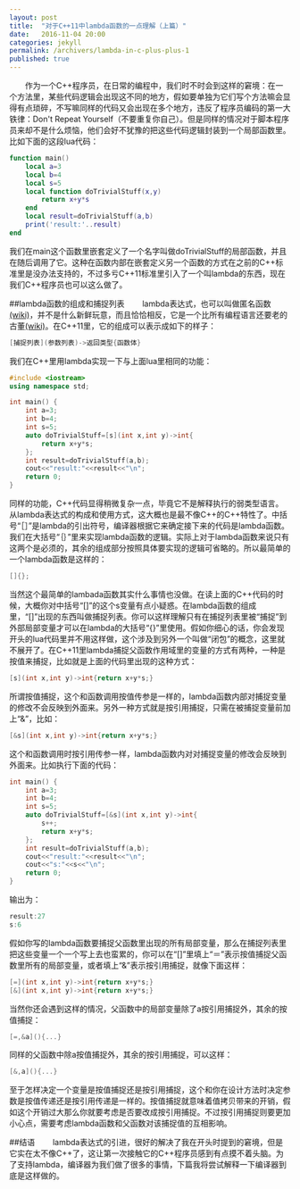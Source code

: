 ```yaml
---
layout: post
title:  "对于C++11中lambda函数的一点理解（上篇）"
date:   2016-11-04 20:00
categories: jekyll
permalink: /archivers/lambda-in-c-plus-plus-1
published: true
---
```

&emsp;&emsp;作为一个C++程序员，在日常的编程中，我们时不时会到这样的窘境：在一个方法里，某些代码逻辑会出现这不同的地方，假如要单独为它们写个方法嘛会显得有点琐碎，不写嘛同样的代码又会出现在多个地方，违反了程序员编码的第一大铁律：Don't Repeat Yourself（不要重复你自己）。但是同样的情况对于脚本程序员来却不是什么烦恼，他们会好不犹豫的把这些代码逻辑封装到一个局部函数里。比如下面的这段lua代码：

~~~lua
function main()
    local a=3
    local b=4
    local s=5
    local function doTrivialStuff(x,y)
        return x+y*s
    end
    local result=doTrivialStuff(a,b)
    print('result:'..result)
end
~~~

我们在main这个函数里嵌套定义了一个名字叫做doTrivialStuff的局部函数，并且在随后调用了它。这种在函数内部在嵌套定义另一个函数的方式在之前的C++标准里是没办法支持的，不过多亏C++11标准里引入了一个叫lambda的东西，现在我们C++程序员也可以这么做了。


##lambda函数的组成和捕捉列表
&emsp;&emsp;lambda表达式，也可以叫做匿名函数[(wiki)](https://en.wikipedia.org/wiki/Lambda_expression)，并不是什么新鲜玩意，而且恰恰相反，它是一个比所有编程语言还要老的古董[(wiki)](https://en.wikipedia.org/wiki/Lambda_calculus#Definition)。在C++11里，它的组成可以表示成如下的样子：

~~~cpp
[捕捉列表](参数列表)->返回类型{函数体}
~~~

我们在C++里用lambda实现一下与上面lua里相同的功能：

~~~cpp
#include <iostream>
using namespace std;

int main() {
    int a=3;
    int b=4;
    int s=5;
    auto doTrivialStuff=[s](int x,int y)->int{
        return x+y*s;
    };
    int result=doTrivialStuff(a,b);
    cout<<"result:"<<result<<"\n";
    return 0;
}
~~~

同样的功能，C++代码显得稍微复杂一点，毕竟它不是解释执行的弱类型语言。从lambda表达式的构成和使用方式，这大概也是最不像C++的C++特性了。中括号“［］”是lambda的引出符号，编译器根据它来确定接下来的代码是lambda函数。我们在大括号“｛｝”里来实现lambda函数的逻辑。实际上对于lambda函数来说只有这两个是必须的，其余的组成部分按照具体要实现的逻辑可省略的。所以最简单的一个lambda函数是这样的：

~~~cpp
[]{};
~~~

当然这个最简单的lambada函数其实什么事情也没做。在读上面的C++代码的时候，大概你对中括号“[]”的这个s变量有点小疑惑。在lambda函数的组成里，“[]”出现的东西叫做捕捉列表。你可以这样理解只有在捕捉列表里被“捕捉”到外部局部变量才可以在lambda的大括号“{}”里使用。假如你细心的话，你会发现开头的lua代码里并不用这样做，这个涉及到另外一个叫做“闭包”的概念，这里就不展开了。在C++11里lambda捕捉父函数作用域里的变量的方式有两种，一种是按值来捕捉，比如就是上面的代码里出现的这种方式：

~~~cpp
[s](int x,int y)->int{return x+y*s;}
~~~

所谓按值捕捉，这个和函数调用按值传参是一样的，lambda函数内部对捕捉变量的修改不会反映到外面来。另外一种方式就是按引用捕捉，只需在被捕捉变量前加上“&”，比如：

~~~cpp
[&s](int x,int y)->int{return x+y*s;}
~~~

这个和函数调用时按引用传参一样，lambda函数内对对捕捉变量的修改会反映到外面来。比如执行下面的代码：

~~~cpp
int main() {
    int a=3;
    int b=4;
    int s=5;
    auto doTrivialStuff=[&s](int x,int y)->int{
        s++;
        return x+y*s;
    };
    int result=doTrivialStuff(a,b);
    cout<<"result:"<<result<<"\n";
    cout<<"s:"<<s<<"\n";
    return 0;
}
~~~

输出为：

~~~cpp
result:27
s:6
~~~

假如你写的lambda函数要捕捉父函数里出现的所有局部变量，那么在捕捉列表里把这些变量一个一个写上去也蛮累的，你可以在“[]”里填上“＝”表示按值捕捉父函数里所有的局部变量，或者填上“&”表示按引用捕捉，就像下面这样：

~~~cpp
[=](int x,int y)->int{return x+y*s;}
[&](int x,int y)->int{return x+y*s;}
~~~

当然你还会遇到这样的情况，父函数中的局部变量除了a按引用捕捉外，其余的按值捕捉：

~~~cpp
[=,&a](){...}
~~~

同样的父函数中除a按值捕捉外，其余的按引用捕捉，可以这样：

~~~cpp
[&,a](){...}
~~~

至于怎样决定一个变量是按值捕捉还是按引用捕捉，这个和你在设计方法时决定参数是按值传递还是按引用传递是一样的。按值捕捉就意味着值拷贝带来的开销，假如这个开销过大那么你就要考虑是否要改成按引用捕捉。不过按引用捕捉则要更加小心点，需要考虑lambda函数和父函数对该捕捉值的互相影响。


##结语
&emsp;&emsp;lambda表达式的引进，很好的解决了我在开头时提到的窘境，但是它实在太不像C++了，这让第一次接触它的C++程序员感到有点摸不着头脑。为了支持lambda，编译器为我们做了很多的事情，下篇我将尝试解释一下编译器到底是这样做的。
